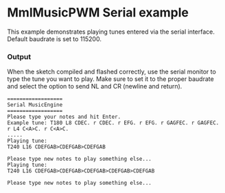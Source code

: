 # MmlMusicPWM Serial example

This example demonstrates playing tunes entered via the serial interface.
Default baudrate is set to 115200.


### Output
When the sketch compiled and flashed correctly, use the serial monitor to type the tune you want to play.
Make sure to set it to the proper baudrate and select the option to send NL and CR (newline and return).

```
==================
Serial MusicEngine
==================
Please type your notes and hit Enter.
Example tune: T180 L8 CDEC. r CDEC. r EFG. r EFG. r GAGFEC. r GAGFEC. r L4 C<A>C. r C<A>C.
.....
Playing tune:
T240 L16 CDEFGAB>CDEFGAB>CDEFGAB

Please type new notes to play something else...
Playing tune:
T240 L16 CDEFGAB>CDEFGAB>CDEFGAB>CDEFGAB>CDEFGAB

Please type new notes to play something else...
```

